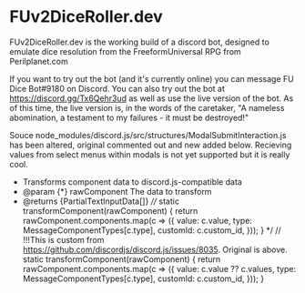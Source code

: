 # FUv2DiceRoller.dev
FUv2DiceRoller.dev is the working build of a discord bot, designed to emulate dice resolution from the FreeformUniversal RPG from Perilplanet.com

If you want to try out the bot (and it's currently online) you can message FU Dice Bot#9180 on Discord.
You can also try out the bot at https://discord.gg/Tx6Qehr3ud as well as use the live version of the bot.  As of this time, the live version is, in the words of the caretaker, "A nameless abomination, a testament to my failures - it must be destroyed!"


Souce node_modules/discord.js/src/structures/ModalSubmitInteraction.js has been altered, original commented out and new added below.
Recieving values from select menus within modals is not yet supported but it is really cool.

   * Transforms component data to discord.js-compatible data
   * @param {*} rawComponent The data to transform
   * @returns {PartialTextInputData[]}
   *//*
  static transformComponent(rawComponent) {
    return rawComponent.components.map(c => ({
      value: c.value,
      type: MessageComponentTypes[c.type],
      customId: c.custom_id,
    }));
  }
  */
  // !!!This is custom from https://github.com/discordjs/discord.js/issues/8035. Original is above.
  static transformComponent(rawComponent) {
    return rawComponent.components.map(c => ({
      value: c.value ?? c.values,
      type: MessageComponentTypes[c.type],
      customId: c.custom_id,
    }));
  }
